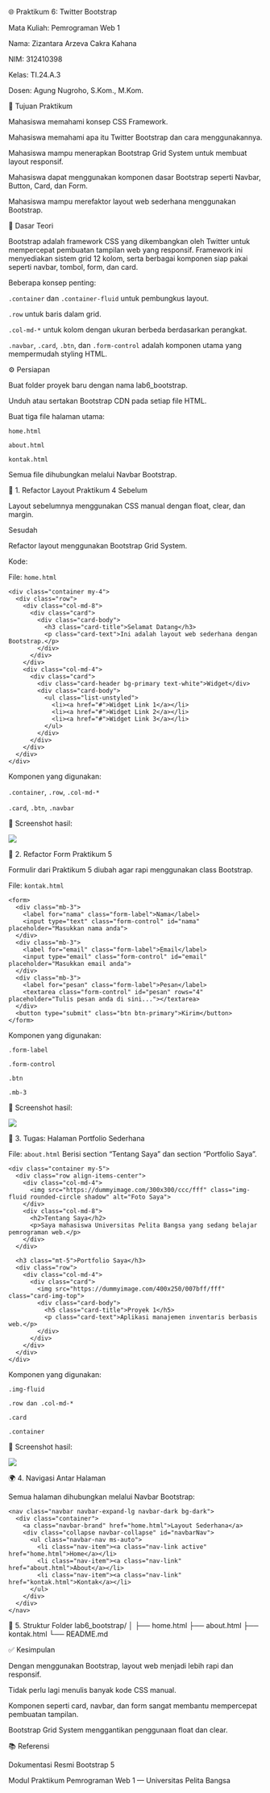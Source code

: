 🌐 Praktikum 6: Twitter Bootstrap

Mata Kuliah: Pemrograman Web 1

Nama: Zizantara Arzeva Cakra Kahana

NIM: 312410398

Kelas: TI.24.A.3

Dosen: Agung Nugroho, S.Kom., M.Kom.

🎯 Tujuan Praktikum

Mahasiswa memahami konsep CSS Framework.

Mahasiswa memahami apa itu Twitter Bootstrap dan cara menggunakannya.

Mahasiswa mampu menerapkan Bootstrap Grid System untuk membuat layout responsif.

Mahasiswa dapat menggunakan komponen dasar Bootstrap seperti Navbar, Button, Card, dan Form.

Mahasiswa mampu merefaktor layout web sederhana menggunakan Bootstrap.

🧠 Dasar Teori

Bootstrap adalah framework CSS yang dikembangkan oleh Twitter untuk mempercepat pembuatan tampilan web yang responsif.
Framework ini menyediakan sistem grid 12 kolom, serta berbagai komponen siap pakai seperti navbar, tombol, form, dan card.

Beberapa konsep penting:

`.container` dan `.container-fluid` untuk pembungkus layout.

`.row` untuk baris dalam grid.

`.col-md-*` untuk kolom dengan ukuran berbeda berdasarkan perangkat.

`.navbar`, `.card`, `.btn`, dan `.form-control` adalah komponen utama yang mempermudah styling HTML.

⚙️ Persiapan

Buat folder proyek baru dengan nama lab6_bootstrap.

Unduh atau sertakan Bootstrap CDN pada setiap file HTML.

Buat tiga file halaman utama:

`home.html`

`about.html`

`kontak.html`

Semua file dihubungkan melalui Navbar Bootstrap.

🧩 1. Refactor Layout Praktikum 4
Sebelum

Layout sebelumnya menggunakan CSS manual dengan float, clear, dan margin.

Sesudah

Refactor layout menggunakan Bootstrap Grid System.

Kode:

File: `home.html`
```
<div class="container my-4">
  <div class="row">
    <div class="col-md-8">
      <div class="card">
        <div class="card-body">
          <h3 class="card-title">Selamat Datang</h3>
          <p class="card-text">Ini adalah layout web sederhana dengan Bootstrap.</p>
        </div>
      </div>
    </div>
    <div class="col-md-4">
      <div class="card">
        <div class="card-header bg-primary text-white">Widget</div>
        <div class="card-body">
          <ul class="list-unstyled">
            <li><a href="#">Widget Link 1</a></li>
            <li><a href="#">Widget Link 2</a></li>
            <li><a href="#">Widget Link 3</a></li>
          </ul>
        </div>
      </div>
    </div>
  </div>
</div>
```
Komponen yang digunakan:

`.container`, `.row`, `.col-md-*`

`.card`, `.btn`, `.navbar`

📸 Screenshot hasil:

<img src="/hasil/home.png">

🧾 2. Refactor Form Praktikum 5

Formulir dari Praktikum 5 diubah agar rapi menggunakan class Bootstrap.

File: `kontak.html`
```
<form>
  <div class="mb-3">
    <label for="nama" class="form-label">Nama</label>
    <input type="text" class="form-control" id="nama" placeholder="Masukkan nama anda">
  </div>
  <div class="mb-3">
    <label for="email" class="form-label">Email</label>
    <input type="email" class="form-control" id="email" placeholder="Masukkan email anda">
  </div>
  <div class="mb-3">
    <label for="pesan" class="form-label">Pesan</label>
    <textarea class="form-control" id="pesan" rows="4" placeholder="Tulis pesan anda di sini..."></textarea>
  </div>
  <button type="submit" class="btn btn-primary">Kirim</button>
</form>
```

Komponen yang digunakan:

`.form-label`

`.form-control`

`.btn`

`.mb-3`

📸 Screenshot hasil:

<img src="/hasil/kontakl.png">

💼 3. Tugas: Halaman Portfolio Sederhana

File: `about.html`
Berisi section “Tentang Saya” dan section “Portfolio Saya”.
```
<div class="container my-5">
  <div class="row align-items-center">
    <div class="col-md-4">
      <img src="https://dummyimage.com/300x300/ccc/fff" class="img-fluid rounded-circle shadow" alt="Foto Saya">
    </div>
    <div class="col-md-8">
      <h2>Tentang Saya</h2>
      <p>Saya mahasiswa Universitas Pelita Bangsa yang sedang belajar pemrograman web.</p>
    </div>
  </div>

  <h3 class="mt-5">Portfolio Saya</h3>
  <div class="row">
    <div class="col-md-4">
      <div class="card">
        <img src="https://dummyimage.com/400x250/007bff/fff" class="card-img-top">
        <div class="card-body">
          <h5 class="card-title">Proyek 1</h5>
          <p class="card-text">Aplikasi manajemen inventaris berbasis web.</p>
        </div>
      </div>
    </div>
  </div>
</div>
```

Komponen yang digunakan:

`.img-fluid`

`.row dan .col-md-*`

`.card`

`.container`

📸 Screenshot hasil:

<img src="/hasil/about.png">

🌍 4. Navigasi Antar Halaman

Semua halaman dihubungkan melalui Navbar Bootstrap:
```
<nav class="navbar navbar-expand-lg navbar-dark bg-dark">
  <div class="container">
    <a class="navbar-brand" href="home.html">Layout Sederhana</a>
    <div class="collapse navbar-collapse" id="navbarNav">
      <ul class="navbar-nav ms-auto">
        <li class="nav-item"><a class="nav-link active" href="home.html">Home</a></li>
        <li class="nav-item"><a class="nav-link" href="about.html">About</a></li>
        <li class="nav-item"><a class="nav-link" href="kontak.html">Kontak</a></li>
      </ul>
    </div>
  </div>
</nav>
```

🧱 5. Struktur Folder
lab6_bootstrap/
│
├── home.html
├── about.html
├── kontak.html
└── README.md

✅ Kesimpulan

Dengan menggunakan Bootstrap, layout web menjadi lebih rapi dan responsif.

Tidak perlu lagi menulis banyak kode CSS manual.

Komponen seperti card, navbar, dan form sangat membantu mempercepat pembuatan tampilan.

Bootstrap Grid System menggantikan penggunaan float dan clear.

📚 Referensi

Dokumentasi Resmi Bootstrap 5

Modul Praktikum Pemrograman Web 1 — Universitas Pelita Bangsa
